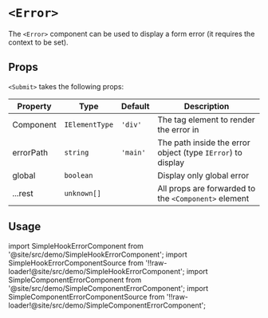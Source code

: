 # `<Error>`

The `<Error>` component can be used to display a form error (it requires the context to be set).

## Props

`<Submit>` takes the following props:

| Property  | Type           | Default  | Description                                                 |
| --------- | -------------- | -------- | ----------------------------------------------------------- |
| Component | `IElementType` | `'div'`  | The tag element to render the error in                      |
| errorPath | `string`       | `'main'` | The path inside the error object (type `IError`) to display |
| global    | `boolean`      |          | Display only global error                                   |
| ...rest   | `unknown[]`    |          | All props are forwarded to the `<Component>` element        |

## Usage

import SimpleHookErrorComponent from '@site/src/demo/SimpleHookErrorComponent';
import SimpleHookErrorComponentSource from '!!raw-loader!@site/src/demo/SimpleHookErrorComponent';
import SimpleComponentErrorComponent from '@site/src/demo/SimpleComponentErrorComponent';
import SimpleComponentErrorComponentSource from '!!raw-loader!@site/src/demo/SimpleComponentErrorComponent';

<DemoTabs Component={SimpleComponentErrorComponent} Hook={SimpleHookErrorComponent} componentCode={SimpleComponentErrorComponentSource} componentMetastring="{19,22,25,28,31}" hookCode={SimpleHookErrorComponentSource} hookMetastring="{31,34,37,40,43}" withModes withRevalidateModes />

